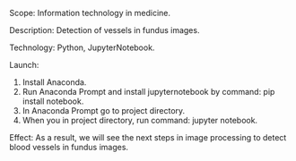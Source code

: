 Scope:
Information technology in medicine.

Description:
Detection of vessels in fundus images.

Technology:
Python, JupyterNotebook.

Launch:
1. Install Anaconda.
2. Run Anaconda Prompt and install jupyternotebook by command: pip install notebook.
3. In Anaconda Prompt go to project directory.
4. When you in project directory, run command: jupyter notebook.

Effect:
As a result, we will see the next steps in image processing to detect blood vessels in fundus images.
